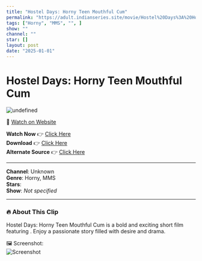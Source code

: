 ```yaml
---
title: "Hostel Days: Horny Teen Mouthful Cum"
permalink: "https://adult.indianseries.site/movie/Hostel%20Days%3A%20Horny%20Teen%20Mouthful%20Cum"
tags: ["Horny", "MMS", "", ]
show: ""
channel: ""
star: []
layout: post
date: "2025-01-01"
---
```


# Hostel Days: Horny Teen Mouthful Cum

![undefined](https://desisins.com/wp-content/uploads/2024/08/Hostel-Days-DesiSins.com_.jpg)

🔗 [Watch on Website](https://adult.indianseries.site/movie/Hostel%20Days%3A%20Horny%20Teen%20Mouthful%20Cum)

**Watch Now** 👉 [Click Here](https://adult.indianseries.site/movie/Hostel%20Days%3A%20Horny%20Teen%20Mouthful%20Cum)  
**Download** 👉 [Click Here](https://adult.indianseries.site/movie/Hostel%20Days%3A%20Horny%20Teen%20Mouthful%20Cum)  
**Alternate Source** 👉 [Click Here](https://adult.indianseries.site/movie/Hostel%20Days%3A%20Horny%20Teen%20Mouthful%20Cum)

---

**Channel**: Unknown  
**Genre**: Horny, MMS  
**Stars**:   
**Show**: *Not specified*

---

### 🔥 About This Clip

Hostel Days: Horny Teen Mouthful Cum is a bold and exciting short film featuring . Enjoy a passionate story filled with desire and drama.
 
🖼️ Screenshot:  
![Screenshot](https://desisins.com/wp-content/uploads/2024/08/Hostel-Days-DesiSins.com_.jpg)
